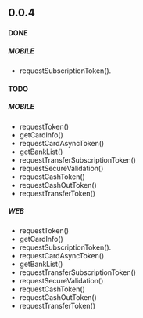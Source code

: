 ## 0.0.4

#### DONE

##### MOBILE

- requestSubscriptionToken().

#### TODO

##### MOBILE

- requestToken()
- getCardInfo()
- requestCardAsyncToken()
- getBankList()
- requestTransferSubscriptionToken()
- requestSecureValidation()
- requestCashToken()
- requestCashOutToken()
- requestTransferToken()

##### WEB
- requestToken()
- getCardInfo()
- requestSubscriptionToken().
- requestCardAsyncToken()
- getBankList()
- requestTransferSubscriptionToken()
- requestSecureValidation()
- requestCashToken()
- requestCashOutToken()
- requestTransferToken()

